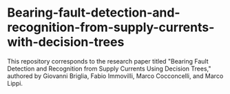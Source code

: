 # Bearing-fault-detection-and-recognition-from-supply-currents-with-decision-trees
This repository corresponds to the research paper titled "Bearing Fault Detection and Recognition from Supply Currents Using Decision Trees," authored by Giovanni Briglia, Fabio Immovilli, Marco Cocconcelli, and Marco Lippi.
